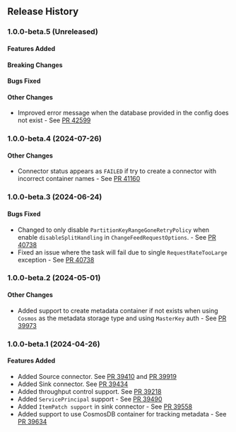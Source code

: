 ## Release History

### 1.0.0-beta.5 (Unreleased)

#### Features Added

#### Breaking Changes

#### Bugs Fixed

#### Other Changes
* Improved error message when the database provided in the config does not exist - See [PR 42599](https://github.com/Azure/azure-sdk-for-java/pull/42599)

### 1.0.0-beta.4 (2024-07-26)

#### Other Changes
* Connector status appears as `FAILED` if try to create a connector with incorrect container names - See [PR 41160](https://github.com/Azure/azure-sdk-for-java/pull/41160) 

### 1.0.0-beta.3 (2024-06-24)

#### Bugs Fixed
* Changed to only disable `PartitionKeyRangeGoneRetryPolicy` when enable `disableSplitHandling` in `ChangeFeedRequestOptions`. - See [PR 40738](https://github.com/Azure/azure-sdk-for-java/pull/40738)
* Fixed an issue where the task will fail due to single `RequestRateTooLarge` exception - See [PR 40738](https://github.com/Azure/azure-sdk-for-java/pull/40738)

### 1.0.0-beta.2 (2024-05-01)

#### Other Changes
* Added support to create metadata container if not exists when using `Cosmos` as the metadata storage type and using `MasterKey` auth - See [PR 39973](https://github.com/Azure/azure-sdk-for-java/pull/39973)

### 1.0.0-beta.1 (2024-04-26)

#### Features Added
* Added Source connector. See [PR 39410](https://github.com/Azure/azure-sdk-for-java/pull/39410) and [PR 39919](https://github.com/Azure/azure-sdk-for-java/pull/39919)
* Added Sink connector. See [PR 39434](https://github.com/Azure/azure-sdk-for-java/pull/39434)
* Added throughput control support. See [PR 39218](https://github.com/Azure/azure-sdk-for-java/pull/39218)
* Added `ServicePrincipal` support - See [PR 39490](https://github.com/Azure/azure-sdk-for-java/pull/39490)
* Added `ItemPatch support` in sink connector - See [PR 39558](https://github.com/Azure/azure-sdk-for-java/pull/39558)
* Added support to use CosmosDB container for tracking metadata - See [PR 39634](https://github.com/Azure/azure-sdk-for-java/pull/39634)


